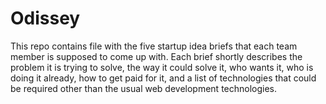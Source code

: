 Odissey
=======

This repo contains file with the five startup idea briefs that each team member is supposed to come up with. Each brief shortly describes the problem it is trying to solve, the way it could solve it, who wants it, who is doing it already, how to get paid for it, and a list of technologies that could be required other than the usual web development technologies.
